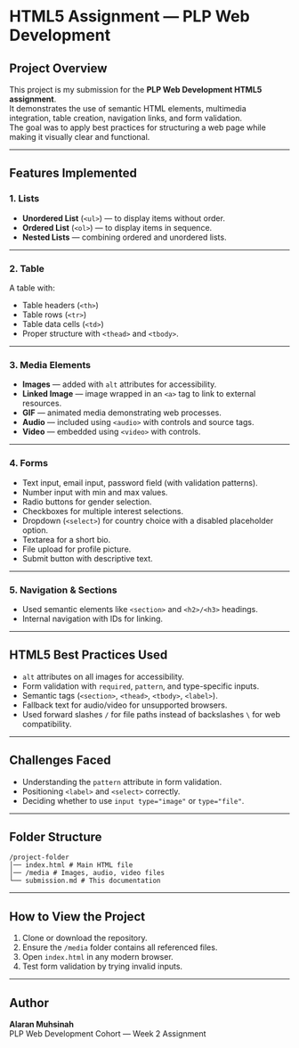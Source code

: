 # **HTML5 Assignment — PLP Web Development**

## Project Overview
This project is my submission for the **PLP Web Development HTML5 assignment**.  
It demonstrates the use of semantic HTML elements, multimedia integration, table creation, navigation links, and form validation.  
The goal was to apply best practices for structuring a web page while making it visually clear and functional.

---

## Features Implemented

### 1. Lists
- **Unordered List** (`<ul>`) — to display items without order.
- **Ordered List** (`<ol>`) — to display items in sequence.
- **Nested Lists** — combining ordered and unordered lists.

---

### 2. Table
A table with:
- Table headers (`<th>`)
- Table rows (`<tr>`)
- Table data cells (`<td>`)
- Proper structure with `<thead>` and `<tbody>`.

---

### 3. Media Elements
- **Images** — added with `alt` attributes for accessibility.
- **Linked Image** — image wrapped in an `<a>` tag to link to external resources.
- **GIF** — animated media demonstrating web processes.
- **Audio** — included using `<audio>` with controls and source tags.
- **Video** — embedded using `<video>` with controls.

---

### 4. Forms
- Text input, email input, password field (with validation patterns).
- Number input with min and max values.
- Radio buttons for gender selection.
- Checkboxes for multiple interest selections.
- Dropdown (`<select>`) for country choice with a disabled placeholder option.
- Textarea for a short bio.
- File upload for profile picture.
- Submit button with descriptive text.

---

### 5. Navigation & Sections
- Used semantic elements like `<section>` and `<h2>/<h3>` headings.
- Internal navigation with IDs for linking.

---

## HTML5 Best Practices Used
- `alt` attributes on all images for accessibility.
- Form validation with `required`, `pattern`, and type-specific inputs.
- Semantic tags (`<section>`, `<thead>`, `<tbody>`, `<label>`).
- Fallback text for audio/video for unsupported browsers.
- Used forward slashes `/` for file paths instead of backslashes `\` for web compatibility.

---

## Challenges Faced
- Understanding the `pattern` attribute in form validation.
- Positioning `<label>` and `<select>` correctly.
- Deciding whether to use `input type="image"` or `type="file"`.

---

## Folder Structure
```
/project-folder
│── index.html # Main HTML file
│── /media # Images, audio, video files
└── submission.md # This documentation
```

---

## How to View the Project
1. Clone or download the repository.
2. Ensure the `/media` folder contains all referenced files.
3. Open `index.html` in any modern browser.
4. Test form validation by trying invalid inputs.

---

## Author
**Alaran Muhsinah**  
PLP Web Development Cohort — Week 2 Assignment


